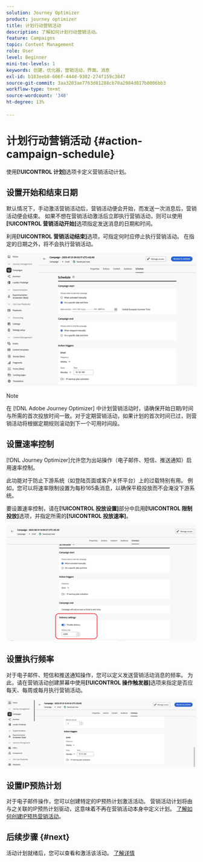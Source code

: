 ```yaml
---
solution: Journey Optimizer
product: journey optimizer
title: 计划行动营销活动
description: 了解如何计划行动营销活动。
feature: Campaigns
topic: Content Management
role: User
level: Beginner
mini-toc-levels: 1
keywords: 创建，优化器，营销活动，界面，消息
exl-id: b183eeb8-606f-444d-9302-274f159c3847
source-git-commit: 3aa3203ae7763d81288cb70a2984d017b0006bb3
workflow-type: tm+mt
source-wordcount: '348'
ht-degree: 13%

---
```


# 计划行动营销活动 {#action-campaign-schedule}

使用&#x200B;**[!UICONTROL 计划]**&#x200B;选项卡定义营销活动计划。

## 设置开始和结束日期

默认情况下，手动激活营销活动后，营销活动便会开始，而发送一次消息后，营销活动便会结束。 如果不想在营销活动激活后立即执行营销活动，则可以使用&#x200B;**[!UICONTROL 营销活动开始]**&#x200B;选项指定发送消息的日期和时间。

利用&#x200B;**[!UICONTROL 营销活动结束]**&#x200B;选项，可指定何时应停止执行营销活动。 在指定的日期之外，将不会执行营销活动。

![](assets/create-campaign-schedule.png)

>[!NOTE]
>
>在 [!DNL Adobe Journey Optimizer] 中计划营销活动时，请确保开始日期/时间与所需的首次投放时间一致。对于定期营销活动，如果计划的首次时间已过，则营销活动将根据定期规则滚动到下一个可用时间段。

## 设置速率控制

[!DNL Journey Optimizer]允许您为出站操作（电子邮件、短信、推送通知）启用速率控制。

此功能对于防止下游系统（如登陆页面或客户关怀平台）上的过载特别有用。 例如，您可以将速率限制设置为每秒165条消息，以确保平稳投放而不会淹没下游系统。

要设置速率控制，请在&#x200B;**[!UICONTROL 投放设置]**&#x200B;部分中启用&#x200B;**[!UICONTROL 限制投放]**&#x200B;选项，并指定所需的&#x200B;**[!UICONTROL 投放速率]**。

![](assets/throttling-rate-control.png)

## 设置执行频率

对于电子邮件、短信和推送通知操作，您可以定义发送营销活动消息的频率。 为此，请在营销活动创建屏幕中使用&#x200B;**[!UICONTROL 操作触发器]**&#x200B;选项来指定是否应每天、每周或每月执行营销活动。

![](assets/action-triggers.png)

## 设置IP预热计划

对于电子邮件操作，您可以创建特定的IP预热计划激活活动。 营销活动计划将由与之关联的IP预热计划驱动，这意味着不再在营销活动本身中定义计划。 [了解如何创建IP预热营销活动](../configuration/ip-warmup-campaign.md)。

## 后续步骤 {#next}

活动计划就绪后，您可以查看和激活该活动。 [了解详情](review-activate-campaign.md)
